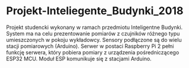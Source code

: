 # Projekt-Inteliegente_Budynki_2018
Projekt studencki wykonany w ramach przedmiotu Inteligentne Budynki. System ma na celu prezentowanie pomiarów z czujników różnego typu umieszczonych w pokoju wykładowcy. Sensory podłączone są do wielu stacji pomiarowych (Arduino). Serwer w postaci Raspberry Pi 2 pełni funkcję serwera, który pobiera pomiary z urządzenia pośredniczącego ESP32 MCU.  Moduł ESP komunikuje się z stacjami Arduino.
